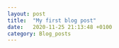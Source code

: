 ```yaml
---
layout: post
title:  "My first blog post"
date:   2020-11-25 21:13:48 +0100
category: Blog_posts
---
```


